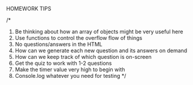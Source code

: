 HOMEWORK TIPS

/*
  1. Be thinking about how an array of objects might be very useful here
  2. Use functions to control the overflow flow of things 
  3. No questions/answers in the HTML
  4. How can we generate each new question and its answers on demand 
  5. How can we keep track of which question is on-screen
  6. Get the quiz to work with 1-2 questions
  7. Make the timer value very high to begin with
  8. Console.log whatever you need for testing
*/
